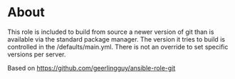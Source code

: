 # About
This role is included to build from source a newer version of git than is available via the standard package manager.  The version it tries to build is controlled in the /defaults/main.yml.  There is not an override to set specific versions per server.

Based on https://github.com/geerlingguy/ansible-role-git